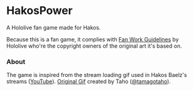 # HakosPower
A Hololive fan game made for Hakos.

Because this is a fan game, it complies with [Fan Work Guidelines](https://en.hololive.tv/terms) by Hololive who're the
copyright owners of the original art it's based on.


### About
The game is inspired from the stream loading gif used in Hakos Baelz's streams ([YouTube](https://www.youtube.com/channel/UCgmPnx-EEeOrZSg5Tiw7ZRQ/videos)). [Original Gif](https://twitter.com/tamagotaho/status/1430932604254146567) created by Taho ([@tamagotaho](https://twitter.com/tamagotaho)).